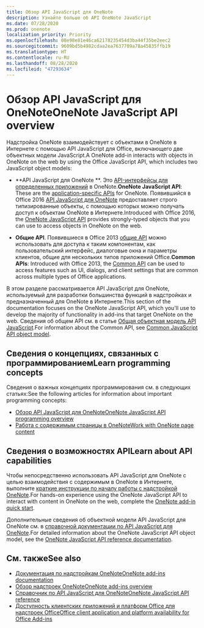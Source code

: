 ```yaml
---
title: Обзор API JavaScript для OneNote
description: Узнайте больше об API OneNote JavaScript
ms.date: 07/28/2020
ms.prod: onenote
localization_priority: Priority
ms.openlocfilehash: 08e98e81e46ca62178235454d3ba44f35be2eec2
ms.sourcegitcommit: 9609bd5b4982cdaa2ea7637709a78a45835ffb19
ms.translationtype: HT
ms.contentlocale: ru-RU
ms.lasthandoff: 08/28/2020
ms.locfileid: "47293634"
---
```

# <a name="onenote-javascript-api-overview"></a><span data-ttu-id="92234-103">Обзор API JavaScript для OneNote</span><span class="sxs-lookup"><span data-stu-id="92234-103">OneNote JavaScript API overview</span></span>

<span data-ttu-id="92234-104">Надстройка OneNote взаимодействует с объектами в OneNote в Интернете с помощью API JavaScript для Office, включающего две объектных модели JavaScript.</span><span class="sxs-lookup"><span data-stu-id="92234-104">A OneNote add-in interacts with objects in OneNote on the web by using the Office JavaScript API, which includes two JavaScript object models:</span></span>

* <span data-ttu-id="92234-105">\*\*API JavaScript для OneNote \*\*. Это [API-интерфейсы для определенных приложений](../../develop/application-specific-api-model.md) в OneNote.</span><span class="sxs-lookup"><span data-stu-id="92234-105">**OneNote JavaScript API**: These are the [application-specific APIs](../../develop/application-specific-api-model.md) for OneNote.</span></span> <span data-ttu-id="92234-106">Появившийся в Office 2016 [API JavaScript для OneNote](/javascript/api/onenote) предоставляет строго типизированные объекты, с помощью которых можно получать доступ к объектам OneNote в Интернете.</span><span class="sxs-lookup"><span data-stu-id="92234-106">Introduced with Office 2016, the [OneNote JavaScript API](/javascript/api/onenote) provides strongly-typed objects that you can use to access objects in OneNote on the web.</span></span>

* <span data-ttu-id="92234-107">**Общие API**. Появившиеся в Office 2013 [общие API](/javascript/api/office) можно использовать для доступа к таким компонентам, как пользовательский интерфейс, диалоговые окна и параметры клиентов, общие для нескольких типов приложений Office.</span><span class="sxs-lookup"><span data-stu-id="92234-107">**Common APIs**: Introduced with Office 2013, the [Common API](/javascript/api/office) can be used to access features such as UI, dialogs, and client settings that are common across multiple types of Office applications.</span></span>

<span data-ttu-id="92234-108">В этом разделе рассматривается API JavaScript для OneNote, используемый для разработки большинства функций в надстройках и предназначенный для OneNote в Интернете.</span><span class="sxs-lookup"><span data-stu-id="92234-108">This section of the documentation focuses on the OneNote JavaScript API, which you'll use to develop the majority of functionality in add-ins that target OneNote on the web.</span></span> <span data-ttu-id="92234-109">Сведения об общем API см. в статье [Общая объектная модель API JavaScript](../../develop/office-javascript-api-object-model.md).</span><span class="sxs-lookup"><span data-stu-id="92234-109">For information about the Common API, see [Common JavaScript API object model](../../develop/office-javascript-api-object-model.md).</span></span>

## <a name="learn-programming-concepts"></a><span data-ttu-id="92234-110">Сведения о концепциях, связанных с программированием</span><span class="sxs-lookup"><span data-stu-id="92234-110">Learn programming concepts</span></span>

<span data-ttu-id="92234-111">Сведения о важных концепциях программирования см. в следующих статьях:</span><span class="sxs-lookup"><span data-stu-id="92234-111">See the following articles for information about important programming concepts:</span></span>

* [<span data-ttu-id="92234-112">Обзор API JavaScript для OneNote</span><span class="sxs-lookup"><span data-stu-id="92234-112">OneNote JavaScript API programming overview</span></span>](../../onenote/onenote-add-ins-programming-overview.md)
* [<span data-ttu-id="92234-113">Работа с содержимым страницы в OneNote</span><span class="sxs-lookup"><span data-stu-id="92234-113">Work with OneNote page content</span></span>](../../onenote/onenote-add-ins-page-content.md)

## <a name="learn-about-api-capabilities"></a><span data-ttu-id="92234-114">Сведения о возможностях API</span><span class="sxs-lookup"><span data-stu-id="92234-114">Learn about API capabilities</span></span>

<span data-ttu-id="92234-115">Чтобы непосредственно использовать API JavaScript для OneNote с целью взаимодействия с содержимым в OneNote в Интернете, выполните [краткие инструкции по началу работы с надстройкой OneNote](../../quickstarts/onenote-quickstart.md).</span><span class="sxs-lookup"><span data-stu-id="92234-115">For hands-on experience using the OneNote JavaScript API to interact with content in OneNote on the web, complete the [OneNote add-in quick start](../../quickstarts/onenote-quickstart.md).</span></span>

<span data-ttu-id="92234-116">Дополнительные сведения об объектной модели API JavaScript для OneNote см. в [справочной документации по API JavaScript для OneNote](/javascript/api/onenote).</span><span class="sxs-lookup"><span data-stu-id="92234-116">For detailed information about the OneNote JavaScript API object model, see the [OneNote JavaScript API reference documentation](/javascript/api/onenote).</span></span>

## <a name="see-also"></a><span data-ttu-id="92234-117">См. также</span><span class="sxs-lookup"><span data-stu-id="92234-117">See also</span></span>

* [<span data-ttu-id="92234-118">Документация по надстройкам OneNote</span><span class="sxs-lookup"><span data-stu-id="92234-118">OneNote add-ins documentation</span></span>](../../onenote/index.yml)
* [<span data-ttu-id="92234-119">Обзор надстроек OneNote</span><span class="sxs-lookup"><span data-stu-id="92234-119">OneNote add-ins overview</span></span>](../../onenote/onenote-add-ins-programming-overview.md)
* [<span data-ttu-id="92234-120">Справочник по API JavaScript для OneNote</span><span class="sxs-lookup"><span data-stu-id="92234-120">OneNote JavaScript API reference</span></span>](/javascript/api/onenote)
* [<span data-ttu-id="92234-121">Доступность клиентских приложений и платформ Office для надстроек Office</span><span class="sxs-lookup"><span data-stu-id="92234-121">Office client application and platform availability for Office Add-ins</span></span>](../../overview/office-add-in-availability.md)
